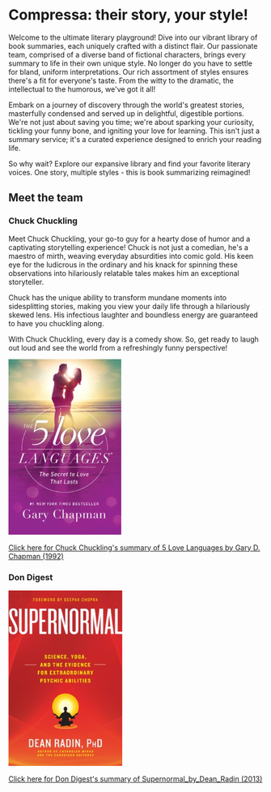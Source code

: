 # Compressa: their story, your style!

Welcome to the ultimate literary playground! Dive into our vibrant library of book summaries, each uniquely crafted with a distinct flair. Our passionate team, comprised of a diverse band of fictional characters, brings every summary to life in their own unique style. No longer do you have to settle for bland, uniform interpretations. Our rich assortment of styles ensures there's a fit for everyone's taste. From the witty to the dramatic, the intellectual to the humorous, we've got it all!

Embark on a journey of discovery through the world's greatest stories, masterfully condensed and served up in delightful, digestible portions. We're not just about saving you time; we're about sparking your curiosity, tickling your funny bone, and igniting your love for learning. This isn't just a summary service; it's a curated experience designed to enrich your reading life.

So why wait? Explore our expansive library and find your favorite literary voices. One story, multiple styles - this is book summarizing reimagined!

## Meet the team

### Chuck Chuckling

Meet Chuck Chuckling, your go-to guy for a hearty dose of humor and a captivating storytelling experience! Chuck is not just a comedian, he's a maestro of mirth, weaving everyday absurdities into comic gold. His keen eye for the ludicrous in the ordinary and his knack for spinning these observations into hilariously relatable tales makes him an exceptional storyteller.

Chuck has the unique ability to transform mundane moments into sidesplitting stories, making you view your daily life through a hilariously skewed lens. His infectious laughter and boundless energy are guaranteed to have you chuckling along.

With Chuck Chuckling, every day is a comedy show. So, get ready to laugh out loud and see the world from a refreshingly funny perspective!

![5_Love_Languages Cover](/.covers_225x346/5_Love_Languages.jpg)

[Click here for Chuck Chuckling's summary of 5 Love Languages by Gary D. Chapman (1992)](/Chuck_Chuckling/5_Love_Languages_by_Gary_Chapman_and_Chuck_Chuckling.md)

### Don Digest

![Supernormal Cover](/.covers_225x346/Supernormal.jpg)

[Click here for Don Digest's summary of Supernormal_by_Dean_Radin (2013)](/Don_Digest/Supernormal_by_Dean_Radin_and_Don_Digest.md)
